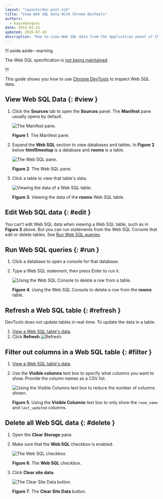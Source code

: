 ```yaml
---
layout: "layouts/doc-post.njk"
title: "View Web SQL Data With Chrome DevTools"
authors:
  - kaycebasques
date: 2019-03-25
updated: 2020-07-10
description: "How to view Web SQL data from the Application panel of Chrome DevTools."
---
```


!!!.aside.aside--warning

The Web SQL specification is [not being maintained][1] .

!!!

This guide shows you how to use [Chrome DevTools][2] to inspect Web SQL data.

## View Web SQL Data {: #view }

1.  Click the **Sources** tab to open the **Sources** panel. The **Manifest** pane usually opens by
    default.

    ![The Manifest pane.](/web/tools/chrome-devtools/storage/imgs/manifest.png)

    **Figure 1**. The Manifest pane.

2.  Expand the **Web SQL** section to view databases and tables. In **Figure 2** below
    **html5meetup** is a database and **rooms** is a table.

    ![The Web SQL pane.](/web/tools/chrome-devtools/storage/imgs/websql.png)

    **Figure 2**. The Web SQL pane.

3.  Click a table to view that table's data.

    ![Viewing the data of a Web SQL table.](/web/tools/chrome-devtools/storage/imgs/websqltable.png)

    **Figure 3**. Viewing the data of the **rooms** Web SQL table.

## Edit Web SQL data {: #edit }

You can't edit Web SQL data when viewing a Web SQL table, such as in **Figure 3** above. But you can
run statements from the Web SQL Console that edit or delete tables. See [Run Web SQL queries][3].

## Run Web SQL queries {: #run }

1.  Click a database to open a console for that database.
2.  Type a Web SQL statement, then press Enter to run it.

    ![Using the Web SQL Console to delete a row from a table.](/web/tools/chrome-devtools/storage/imgs/websqledit.png)

    **Figure 4**. Using the Web SQL Console to delete a row from the **rooms** table.

## Refresh a Web SQL table {: #refresh }

DevTools does not update tables in real-time. To update the data in a table:

1.  [View a Web SQL table's data][4].
2.  Click **Refresh** ![Refresh](/web/tools/chrome-devtools/images/shared/reload.png).

## Filter out columns in a Web SQL table {: #filter }

1.  [View a Web SQL table's data][5].
2.  Use the **Visible columns** text box to specify what columns you want to show. Provide the
    column names as a CSV list.

    ![Using the Visible Columns text box to reduce the number of columns shown.](/web/tools/chrome-devtools/storage/imgs/websqlfilter.png)

    **Figure 5**. Using the **Visible Columns** text box to only show the `room_name` and
    `last_updated` columns.

## Delete all Web SQL data {: #delete }

1.  Open the **Clear Storage** pane.
2.  Make sure that the **Web SQL** checkbox is enabled.

    ![The Web SQL checkbox.](/web/tools/chrome-devtools/storage/imgs/websqlcheckbox.png)

    **Figure 6**. The **Web SQL** checkbox.

3.  Click **Clear site data**.

    ![The Clear Site Data button.](/web/tools/chrome-devtools/storage/imgs/clearwebsql.png)

    **Figure 7**. The **Clear Site Data** button.

[1]: https://www.w3.org/TR/webdatabase/#status-of-this-document
[2]: /web/tools/chrome-devtools
[3]: #run
[4]: #view
[5]: #view
